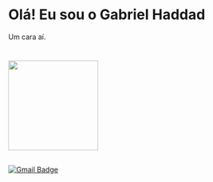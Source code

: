 # Olá! Eu sou o Gabriel Haddad
  Um cara aí.
  #

<div>
  <a href="https://github.com/haddadtheorc">
  <img height="180em" src="https://github-readme-stats.vercel.app/api/top-langs/?username=haddadtheorc&layout=compact&langs_count=7&theme=algolia"/>
</div>
  
  ##
[![Gmail Badge](https://img.shields.io/badge/-ghvieira@inf.ufsm.br-d93025?style=flat-square&logo=Gmail&logoColor=white&link=mailto:-ghvieira@inf.ufsm.br)](mailto:mdsilva@inf.ufsm.br)
